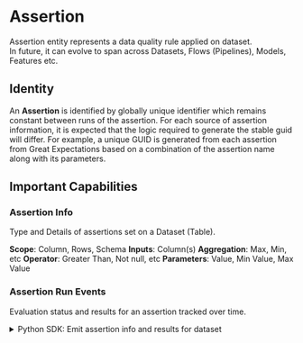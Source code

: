 # Assertion

Assertion entity represents a data quality rule applied on dataset.  
In future, it can evolve to span across Datasets, Flows (Pipelines), Models, Features etc.

## Identity

An **Assertion** is identified by globally unique identifier which remains constant between runs of the assertion. For each source of assertion information, it is expected that the logic required to generate the stable guid will differ. For example, a unique GUID is generated from each assertion  from Great Expectations based on a combination of the assertion name along with its parameters. 

## Important Capabilities

### Assertion Info

Type and Details of assertions set on a Dataset (Table). 

**Scope**: Column, Rows, Schema 
**Inputs**: Column(s) 
**Aggregation**: Max, Min, etc 
**Operator**: Greater Than, Not null, etc 
**Parameters**: Value, Min Value, Max Value 

### Assertion Run Events 

Evaluation status and results for an assertion tracked over time.

<details>
<summary>Python SDK: Emit assertion info and results for dataset </summary>

```python
{{ inline /metadata-ingestion/examples/library/data_quality_mcpw_rest.py show_path_as_comment }}
```
</details>




